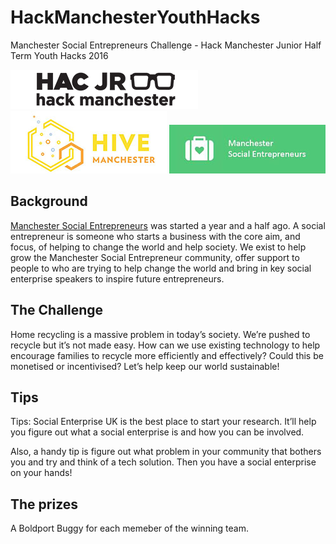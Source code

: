﻿# HackManchesterYouthHacks

Manchester Social Entrepreneurs Challenge - Hack Manchester Junior Half Term Youth Hacks 2016

[![Hack Manchester Junior](images/HackManchesterJunior.png)](http://www.hackmanchester.com/junior) 
[![Hive Manchester](images/HiveMCR.jpg)](http://hivemanchester.net/)
[![Manchester Social Entrepreneurs](images/MCRSocialEnt.jpg)](http://www.meetup.com/Manchester-Social-Entrepreneurs/)

## Background

[Manchester Social Entrepreneurs](http://www.meetup.com/Manchester-Social-Entrepreneurs/) was started a year and a half ago. A social entrepreneur is someone who starts a business with the core aim, and focus, of helping to change the world and help society. We exist to help grow the Manchester Social Entrepreneur community, offer support to people to who are trying to help change the world and bring in key social enterprise speakers to inspire future entrepreneurs.

## The Challenge

Home recycling is a massive problem in today’s society. We’re pushed to recycle but it’s not made easy. How can we use existing technology to help encourage families to recycle more efficiently and effectively? Could this be monetised or incentivised? Let’s help keep our world sustainable!

## Tips

Tips: Social Enterprise UK is the best place to start your research. It’ll help you figure out what a social enterprise is and how you can be involved.

Also, a handy tip is figure out what problem in your community that bothers you and try and think of a tech solution. Then you have a social enterprise on your hands!


## The prizes

A Boldport Buggy for each memeber of the winning team.

